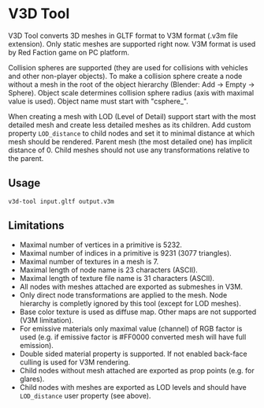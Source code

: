
V3D Tool
========

V3D Tool converts 3D meshes in GLTF format to V3M format (.v3m file extension). Only static meshes are supported right now.
V3M format is used by Red Faction game on PC platform.

Collision spheres are supported (they are used for collisions with vehicles and other non-player objects). To make a collision sphere create a node without a mesh in the root of the object hierarchy (Blender: Add -> Empty -> Sphere). Object scale determines collision sphere radius (axis with maximal value is used). Object name must start with "csphere_".

When creating a mesh with LOD (Level of Detail) support start with the most detailed mesh and create less detailed meshes
as its children. Add custom property `LOD_distance` to child nodes and set it to minimal distance at which mesh should be
rendered. Parent mesh (the most detailed one) has implicit distance of 0. Child meshes should not use any transformations
relative to the parent.

Usage
-----

    v3d-tool input.gltf output.v3m

Limitations
-----------

* Maximal number of vertices in a primitive is 5232.
* Maximal number of indices in a primitive is 9231 (3077 triangles).
* Maximal number of textures in a mesh is 7.
* Maximal length of node name is 23 characters (ASCII).
* Maximal length of texture file name is 31 characters (ASCII).
* All nodes with meshes attached are exported as submeshes in V3M.
* Only direct node transformations are applied to the mesh. Node hierarchy is completly ignored by this tool
  (except for LOD meshes).
* Base color texture is used as diffuse map. Other maps are not supported (V3M limitation).
* For emissive materials only maximal value (channel) of RGB factor is used (e.g. if emissive factor is #FF0000
  converted mesh will have full emission).
* Double sided material property is supported. If not enabled back-face culling is used for V3M rendering.
* Child nodes without mesh attached are exported as prop points (e.g. for glares).
* Child nodes with meshes are exported as LOD levels and should have `LOD_distance` user property (see above).
